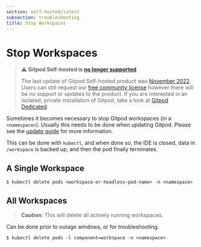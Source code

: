 ```yaml
---
section: self-hosted/latest
subsection: troubleshooting
title: Stop Workspaces
---
```


# Stop Workspaces

> ⚠️ **Gitpod Self-hosted is [no longer supported](/blog/introducing-gitpod-dedicated)**
>
> The last update of Gitpod Self-hosted product was [November 2022](/changelog/november-self-hosted-release). Users can still request our [free community license](/community-license) however there will be no support or updates to the product. If you are interested in an isolated, private installation of Gitpod, take a look at [Gitpod Dedicated](/dedicated).

Sometimes it becomes necessary to stop Gitpod workspaces (in a `<namespace>`). Usually this needs to be done when updating Gitpod. Please see the [update guide](./updating) for more information.

This can be done with `kubectl`, and when done so, the IDE is closed, data in `/workspace` is backed up, and then the pod finally terminates.

## A Single Workspace

```shell
$ kubectl delete pods <workspace-or-headless-pod-name> -n <namespace>
```

## All Workspaces

> **Caution**: This will delete all actively running workspaces.

Can be done prior to outage windows, or for troubleshooting.

```shell
$ kubectl delete pods -l component=workspace -n <namespace>
```
